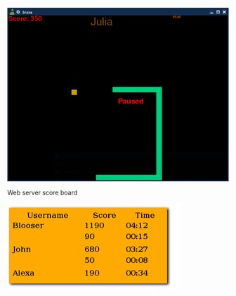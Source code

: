![screenshot](../guiIntroduction/snake1.png)

Web server score board

![screenshot](../guiIntroduction/snake2.png)
